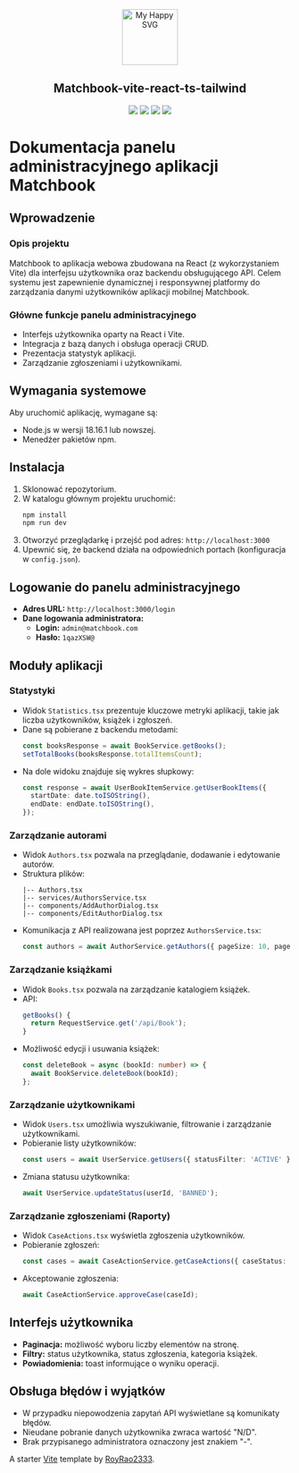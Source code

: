 <div align="center"><img src = "https://user-images.githubusercontent.com/31413093/197097625-5b3bd3cf-2bd6-4a3a-8059-a1fe9f28100b.svg" height="100px" alt="My Happy SVG"/></div>

<h2 align="center">Matchbook-vite-react-ts-tailwind</h2>

<div align="center">
<a href="https://reactjs.org/"><image src="https://img.shields.io/static/v1?label=React&message=^18&style=for-the-badge&labelColor=FFFFFF&logo=react&color=61DAFB"/></a> <a href="https://www.typescriptlang.org/"><image src="https://img.shields.io/static/v1?label=TypeScript&message=^5&style=for-the-badge&labelColor=FFFFFF&logo=typescript&color=3178C6"/></a> <a href="https://www.typescriptlang.org/"><image src="https://img.shields.io/static/v1?label=Tailwind%20CSS&message=^3&style=for-the-badge&labelColor=FFFFFF&logo=tailwindcss&color=06B6D4"/></a> <a href="https://cn.vitejs.dev/"><image src="https://img.shields.io/static/v1?label=Vite&message=^4&style=for-the-badge&labelColor=FFFFFF&logo=vite&color=646CFF"/></a>
</div>

# Dokumentacja panelu administracyjnego aplikacji Matchbook

## Wprowadzenie

### Opis projektu
Matchbook to aplikacja webowa zbudowana na React (z wykorzystaniem Vite) dla interfejsu użytkownika oraz backendu obsługującego API. Celem systemu jest zapewnienie dynamicznej i responsywnej platformy do zarządzania danymi użytkowników aplikacji mobilnej Matchbook.

### Główne funkcje panelu administracyjnego
- Interfejs użytkownika oparty na React i Vite.
- Integracja z bazą danych i obsługa operacji CRUD.
- Prezentacja statystyk aplikacji.
- Zarządzanie zgłoszeniami i użytkownikami.

## Wymagania systemowe
Aby uruchomić aplikację, wymagane są:
- Node.js w wersji 18.16.1 lub nowszej.
- Menedżer pakietów npm.

## Instalacja
1. Sklonować repozytorium.
2. W katalogu głównym projektu uruchomić:
   ```sh
   npm install
   npm run dev
   ```
3. Otworzyć przeglądarkę i przejść pod adres: `http://localhost:3000`
4. Upewnić się, że backend działa na odpowiednich portach (konfiguracja w `config.json`).

## Logowanie do panelu administracyjnego
- **Adres URL:** `http://localhost:3000/login`
- **Dane logowania administratora:**
  - **Login:** `admin@matchbook.com`
  - **Hasło:** `1qazXSW@`

## Moduły aplikacji

### Statystyki
- Widok `Statistics.tsx` prezentuje kluczowe metryki aplikacji, takie jak liczba użytkowników, książek i zgłoszeń.
- Dane są pobierane z backendu metodami:
  ```typescript
  const booksResponse = await BookService.getBooks();
  setTotalBooks(booksResponse.totalItemsCount);
  ```
- Na dole widoku znajduje się wykres słupkowy:
  ```typescript
  const response = await UserBookItemService.getUserBookItems({
    startDate: date.toISOString(),
    endDate: endDate.toISOString(),
  });
  ```

### Zarządzanie autorami
- Widok `Authors.tsx` pozwala na przeglądanie, dodawanie i edytowanie autorów.
- Struktura plików:
  ```
  |-- Authors.tsx
  |-- services/AuthorsService.tsx
  |-- components/AddAuthorDialog.tsx
  |-- components/EditAuthorDialog.tsx
  ```
- Komunikacja z API realizowana jest poprzez `AuthorsService.tsx`:
  ```typescript
  const authors = await AuthorService.getAuthors({ pageSize: 10, pageNumber: 1 });
  ```

### Zarządzanie książkami
- Widok `Books.tsx` pozwala na zarządzanie katalogiem książek.
- API:
  ```typescript
  getBooks() {
    return RequestService.get('/api/Book');
  }
  ```
- Możliwość edycji i usuwania książek:
  ```typescript
  const deleteBook = async (bookId: number) => {
    await BookService.deleteBook(bookId);
  };
  ```

### Zarządzanie użytkownikami
- Widok `Users.tsx` umożliwia wyszukiwanie, filtrowanie i zarządzanie użytkownikami.
- Pobieranie listy użytkowników:
  ```typescript
  const users = await UserService.getUsers({ statusFilter: 'ACTIVE' });
  ```
- Zmiana statusu użytkownika:
  ```typescript
  await UserService.updateStatus(userId, 'BANNED');
  ```

### Zarządzanie zgłoszeniami (Raporty)
- Widok `CaseActions.tsx` wyświetla zgłoszenia użytkowników.
- Pobieranie zgłoszeń:
  ```typescript
  const cases = await CaseActionService.getCaseActions({ caseStatus: 'OPEN' });
  ```
- Akceptowanie zgłoszenia:
  ```typescript
  await CaseActionService.approveCase(caseId);
  ```

## Interfejs użytkownika
- **Paginacja:** możliwość wyboru liczby elementów na stronę.
- **Filtry:** status użytkownika, status zgłoszenia, kategoria książek.
- **Powiadomienia:** toast informujące o wyniku operacji.

## Obsługa błędów i wyjątków
- W przypadku niepowodzenia zapytań API wyświetlane są komunikaty błędów.
- Nieudane pobranie danych użytkownika zwraca wartość "N/D".
- Brak przypisanego administratora oznaczony jest znakiem "-".

A starter [Vite](https://vitejs.dev/) template by [RoyRao2333](https://github.com/RoyRao2333/template-vite-react-ts-tailwind).
